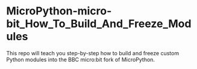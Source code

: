 # MicroPython-micro-bit_How_To_Build_And_Freeze_Modules
This repo will teach you step-by-step how to build and freeze custom Python modules into the BBC micro:bit fork of MicroPython.

